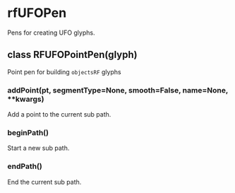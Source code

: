 rfUFOPen
========

Pens for creating UFO glyphs.

## class RFUFOPointPen(glyph)

Point pen for building `objectsRF` glyphs

### addPoint(pt, segmentType=None, smooth=False, name=None, **kwargs)

Add a point to the current sub path.

### beginPath()

Start a new sub path.

### endPath()

End the current sub path.